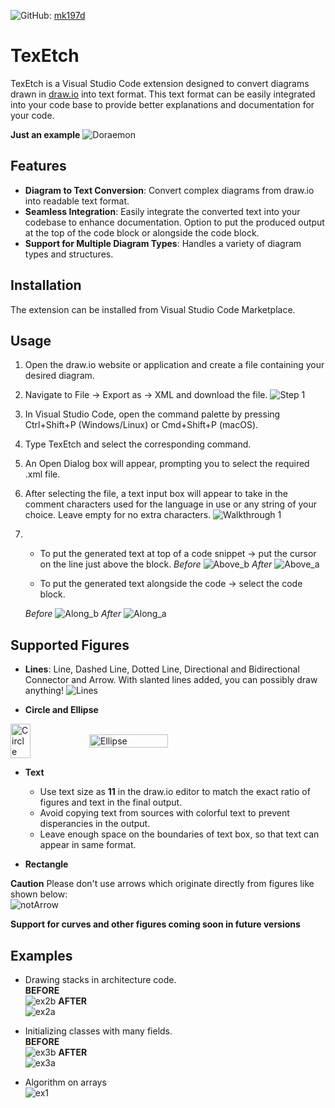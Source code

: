 ![GitHub](https://img.shields.io/badge/GitHub-Profile-black): [mk197d](https://github.com/mk197d)

# TexEtch

TexEtch is a Visual Studio Code extension designed to convert diagrams drawn in [draw.io](https://app.diagrams.net/) into text format. This text format can be easily integrated into your code base to provide better explanations and documentation for your code.<br>

**Just an example**
  ![Doraemon](Doraemon.png)

## Features

- **Diagram to Text Conversion**: Convert complex diagrams from draw.io into readable text format.
- **Seamless Integration**: Easily integrate the converted text into your codebase to enhance documentation. Option to put the produced output at the top of the code block or alongside the code block.
- **Support for Multiple Diagram Types**: Handles a variety of diagram types and structures.

## Installation

The extension can be installed from Visual Studio Code Marketplace.

## Usage
1. Open the draw.io website or application and create a file containing your desired diagram.
2. Navigate to File -> Export as -> XML and download the file.
![Step 1](Step1.png)
3. In Visual Studio Code, open the command palette by pressing Ctrl+Shift+P (Windows/Linux) or Cmd+Shift+P (macOS).
4. Type TexEtch and select the corresponding command.
5. An Open Dialog box will appear, prompting you to select the required .xml file.
6. After selecting the file, a text input box will appear to take in the comment characters used for the language in use or any string of your choice. Leave empty for no extra characters.
![Walkthrough 1](walkthrough1.gif)
7.  - To put the generated text at top of a code snippet -> put the cursor on the line just above the block.
    *Before*
    ![Above_b](above_b.png)
    *After*
    ![Above_a](above_a.png)
    
    - To put the generated text alongside the code -> select the code block.

    *Before*
    ![Along_b](along_b.png)
    *After*
    ![Along_a](along_a.png)
 


## Supported Figures

- **Lines**: Line, Dashed Line, Dotted Line, Directional and Bidirectional Connector and Arrow. With slanted lines added, you can possibly draw anything!
![Lines](Lines3.png)

- **Circle and Ellipse**
<div style="display: flex; align-items: center;">
  <img src="Circle.png" alt="Circle" width="25%">
  <img src="Ellipse.png" alt="Ellipse" width="50%">
</div>

- **Text**
    - Use text size as **11** in the draw.io editor to match the exact ratio of figures and text in the final output.
    - Avoid copying text from sources with colorful text to prevent disperancies in the output.
    - Leave enough space on the boundaries of text box, so that text can appear in same format.

- **Rectangle** 

**Caution**
Please don't use arrows which originate directly from figures like shown below:<br>
![notArrow](notArrow.png)

**Support for curves and other figures coming soon in future versions**

## Examples

- Drawing stacks in architecture code.<br>
  **BEFORE**<br>
  ![ex2b](ex2b.png) 
  **AFTER**<br>
  ![ex2a](ex2a.png) 

- Initializing classes with many fields.<br>
  **BEFORE**<br>
  ![ex3b](ex3b.png) 
  **AFTER**<br>
  ![ex3a](ex3a.png)

- Algorithm on arrays<br>
  ![ex1](ex1.png)
